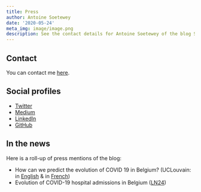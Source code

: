 ```yaml
---
title: Press
author: Antoine Soetewey
date: '2020-05-24'
meta_img: image/image.png
description: See the contact details for Antoine Soetewey of the blog Stats and R, and a roll-up of press mentions.
---
```


## Contact

You can contact me [here](/contact/).

## Social profiles

* [Twitter](https://twitter.com/statsandr)
* [Medium](https://medium.com/@ant.soetewey)
* [LinkedIn](https://www.linkedin.com/in/antoinesoetewey/)
* [GitHub](https://github.com/AntoineSoetewey)

## In the news

Here is a roll-up of press mentions of the blog:

* How can we predict the evolution of COVID 19 in Belgium? (UCLouvain: in [English](https://uclouvain.be/fr/instituts-recherche/lidam/actualites/how-can-we-predict-the-evolution-of-covid-19-in-belgium.html) & in [French](https://uclouvain.be/fr/decouvrir/comment-peut-on-prevoir-l-evolution-du-covid-19-en-belgique%26nbsp%3B.html))
* Evolution of COVID-19 hospital admissions in Belgium ([LN24](https://www.facebook.com/watch/live/?v=1173890509637511))
